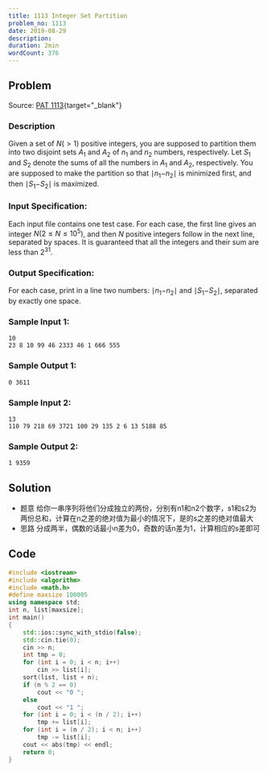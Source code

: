 ```yaml
---
title: 1113 Integer Set Partition
problem_no: 1113
date: 2019-08-29
description:
duration: 2min
wordCount: 376
---
```


<!--more-->

## Problem

Source: [PAT 1113](https://pintia.cn/problem-sets/994805342720868352/exam/problems/994805357258326016){target="_blank"}

### Description

Given a set of $N(>1)$ positive integers, you are supposed to partition them into two disjoint sets $A_1$ and $A_2$ of $n_1$ and $n_2$ numbers, respectively. Let $S_1$ and $S_2$ denote the sums of all the numbers in $A_1$ and $A_2$, respectively. You are supposed to make the partition so that
∣$n_1$−$n_2$∣ is minimized first, and then ∣$S_1$−$S_2$∣ is maximized.

### Input Specification:

Each input file contains one test case. For each case, the first line gives an integer $N(2≤N≤10^5)$, and then $N$ positive integers follow in the next line, separated by spaces. It is guaranteed that all the integers and their sum are less than $2^31$.

### Output Specification:

For each case, print in a line two numbers: ∣$n_1$−$n_2$∣ and ∣$S_1$−$S_2$∣, separated
by exactly one space.

### Sample Input 1:

```
10
23 8 10 99 46 2333 46 1 666 555
```

### Sample Output 1:

```
0 3611
```

### Sample Input 2:

```
13
110 79 218 69 3721 100 29 135 2 6 13 5188 85
```

### Sample Output 2:

```
1 9359
```

## Solution

- 题意 给你一串序列将他们分成独立的两份，分别有n1和n2个数字，s1和s2为两份总和，计算在n之差的绝对值为最小的情况下，是的s之差的绝对值最大
- 思路 分成两半，偶数的话最小n差为0，奇数的话n差为1，计算相应的s差即可

## Code




```cpp
#include <iostream>
#include <algorithm>
#include <math.h>
#define maxsize 100005
using namespace std;
int n, list[maxsize];
int main()
{
    std::ios::sync_with_stdio(false);
    std::cin.tie(0);
    cin >> n;
    int tmp = 0;
    for (int i = 0; i < n; i++)
        cin >> list[i];
    sort(list, list + n);
    if (n % 2 == 0)
        cout << "0 ";
    else
        cout << "1 ";
    for (int i = 0; i < (n / 2); i++)
        tmp += list[i];
    for (int i = (n / 2); i < n; i++)
        tmp -= list[i];
    cout << abs(tmp) << endl;
    return 0;
}
```
